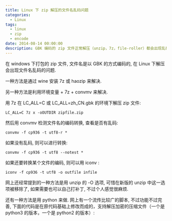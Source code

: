 ```yaml
---
title: Linux 下 zip 解压的文件名乱码问题
categories:
  - Linux
tags:
  - linux
  - zip
  - encode
date: 2014-08-14 00:00:00
description: GBK 编码的 zip 文件正常解压（unzip，7z，file-roller）都会出现乱码，本文通过一个 python 脚本来彻底解决这个问题。
---
```


在 windows 下打包的 zip 文件, 文件名是以 GBK 的方式编码的, 在 Linux 下解压会出现文件名乱码的问题.

一种方法是通过 wine 安装 7z 或 haozip 来解决.

另一种方法是利用环境变量 + 7z + convmv 来解决.

用 7z 在 LC_ALL=C 或 LC_ALL=zh_CN.gbk 的环境下解压 zip 文件:

```
LC_ALL=C 7z x -oOUTDIR zipfile.zip
```

然后用 convmv 检测文件名的编码转换, 查看是否有乱码:

```
convmv -f cp936 -t utf8-r *
```

如果没有乱码, 则可以进行转换:

```
convmv -f cp936 -t utf8 --notest *
```

如果还要转换某个文件的编码, 则可以用 iconv :

```
iconv -f cp936 -t utf8 -o outfile infile
```

网上还经常提到的一种方法是用 unzip 的 -O 选项, 可惜在新版的 unzip 中这一选项被移除了, 如果需要也可以自己打补丁, 不过个人感觉很麻烦.

还有一种方法是用 python 来做. 网上有一个流传比较广的脚本, 不过功能不过完善, 下面的代码是在原代码基础上修改而成的，支持解压加密的压缩文件（一个是 python3 的版本，一个是 python2 的版本）:

<script src="https://gist.github.com/wangjiezhe/7841a350983a147b6d7e.js"></script>

